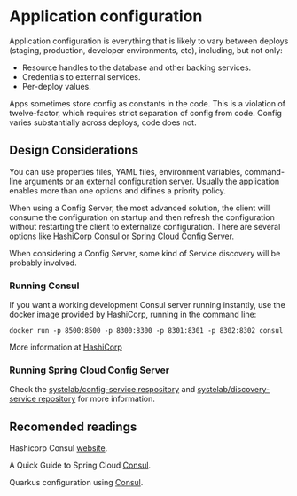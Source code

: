# Application configuration
Application configuration is everything that is likely to vary between deploys (staging, production, developer environments, etc), including, but not only:

- Resource handles to the database and other backing services.
- Credentials to external services.
- Per-deploy values.

Apps sometimes store config as constants in the code. This is a violation of twelve-factor, which requires strict 
separation of config from code. Config varies substantially across deploys, code does not.

## Design Considerations
You can use properties files, YAML files, environment variables, command-line arguments or an external configuration server.
Usually the application enables more than one options and difines a priority policy.

When using a Config Server, the most advanced solution, the client will consume the configuration on startup and then refresh the configuration without restarting the client to externalize configuration. There are several options like [HashiCorp Consul](https://www.consul.io/configuration.html) or [Spring Cloud Config Server](https://cloud.spring.io/spring-cloud-config/multi/multi__spring_cloud_config_server.html).

When considering a Config Server, some kind of Service discovery will be probably involved.

### Running Consul
If you want a working development Consul server running instantly, use the docker image provided by HashiCorp, running in the command line:

```
docker run -p 8500:8500 -p 8300:8300 -p 8301:8301 -p 8302:8302 consul
```
More information at [HashiCorp](https://www.hashicorp.com/blog/official-consul-docker-image)

### Running Spring Cloud Config Server

Check the [systelab/config-service respository](https://github.com/systelab/config-service) and [systelab/discovery-service repository](https://github.com/systelab/discovery-service) for more information.

## Recomended readings

Hashicorp Consul [website](https://www.consul.io).

A Quick Guide to Spring Cloud [Consul](https://www.baeldung.com/spring-cloud-consul).

Quarkus configuration using [Consul](https://medium.com/@yazidaqel/quarkus-configuration-using-consul-d077dc6d5d3).

